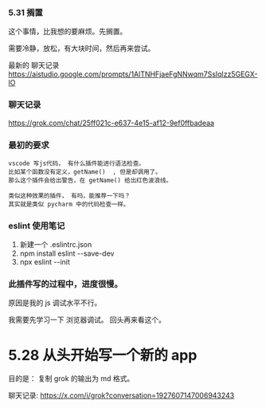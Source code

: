 ### 5.31 搁置
这个事情，比我想的要麻烦。先搁置。

需要冷静，放松，有大块时间，然后再来尝试。

最新的 聊天记录
https://aistudio.google.com/prompts/1AlTNHFjaeFgNNwqm7SsIqlzz5GEGX-lO




### 聊天记录
https://grok.com/chat/25ff021c-e637-4e15-af12-9ef0ffbadeaa

### 最初的要求

```
vscode 写js代码， 有什么插件能进行语法检查。
比如某个函数没有定义，getName()  , 但是却调用了。
那么这个插件会给出警告，在 getName() 给出红色波浪线。

类似这种效果的插件， 有吗，能推荐一下吗？
其实就是类似 pycharm 中的代码检查一样。
```

### eslint 使用笔记
1. 新建一个 .eslintrc.json
2. npm install eslint --save-dev
3. npx eslint --init  




### 此插件写的过程中，进度很慢。
原因是我的 js 调试水平不行。

我需要先学习一下 浏览器调试。 回头再来看这个。



# 5.28 从头开始写一个新的 app
目的是： 复制 grok 的输出为 md 格式。

聊天记录: https://x.com/i/grok?conversation=1927607147006943243

